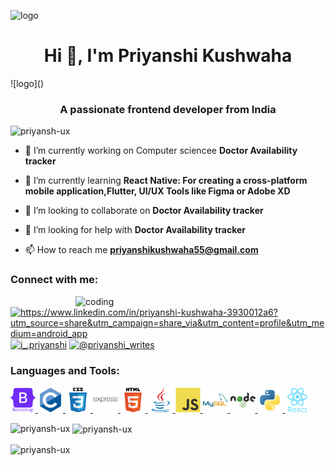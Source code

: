 ![logo](https://github.com/priyanshi-ux/priyanshi-ux/blob/main/PRIYANSHI-UX.pn)
<h1 align="center">Hi 👋, I'm Priyanshi Kushwaha</h1>
![logo]()<h3 align="center">A passionate frontend developer from India</h3>

<p align="left"> <img src="https://komarev.com/ghpvc/?username=priyansh-ux&label=Profile%20views&color=0e75b6&style=flat" alt="priyansh-ux" /> </p>

- 🔭 I’m currently working on Computer sciencee **Doctor Availability tracker**

- 🌱 I’m currently learning **React Native: For creating a cross-platform mobile application,Flutter, UI/UX Tools like Figma or Adobe XD**

- 👯 I’m looking to collaborate on **Doctor Availability tracker**

- 🤝 I’m looking for help with **Doctor Availability tracker**

- 📫 How to reach me **priyanshikushwaha55@gmail.com**

<h3 align="left">Connect with me:</h3>
<img align="right" alt="coding" width="400" src="https://i.pinimg.com/originals/7a/c7/1e/7ac71e72373b0fb270b3a6d72e44eea3.gif">
<p align="left">
<a href="https://linkedin.com/in/https://www.linkedin.com/in/priyanshi-kushwaha-3930012a6?utm_source=share&utm_campaign=share_via&utm_content=profile&utm_medium=android_app" target="blank"><img align="center" src="https://raw.githubusercontent.com/rahuldkjain/github-profile-readme-generator/master/src/images/icons/Social/linked-in-alt.svg" alt="https://www.linkedin.com/in/priyanshi-kushwaha-3930012a6?utm_source=share&utm_campaign=share_via&utm_content=profile&utm_medium=android_app" height="30" width="40" /></a>
<a href="https://instagram.com/i_.priyanshi" target="blank"><img align="center" src="https://raw.githubusercontent.com/rahuldkjain/github-profile-readme-generator/master/src/images/icons/Social/instagram.svg" alt="i_.priyanshi" height="30" width="40" /></a>
<a href="https://www.youtube.com/c/@priyanshi_writes" target="blank"><img align="center" src="https://raw.githubusercontent.com/rahuldkjain/github-profile-readme-generator/master/src/images/icons/Social/youtube.svg" alt="@priyanshi_writes" height="30" width="40" /></a>
</p>

<h3 align="left">Languages and Tools:</h3>
<p align="left"> <a href="https://getbootstrap.com" target="_blank" rel="noreferrer"> <img src="https://raw.githubusercontent.com/devicons/devicon/master/icons/bootstrap/bootstrap-plain-wordmark.svg" alt="bootstrap" width="40" height="40"/> </a> <a href="https://www.cprogramming.com/" target="_blank" rel="noreferrer"> <img src="https://raw.githubusercontent.com/devicons/devicon/master/icons/c/c-original.svg" alt="c" width="40" height="40"/> </a> <a href="https://www.w3schools.com/css/" target="_blank" rel="noreferrer"> <img src="https://raw.githubusercontent.com/devicons/devicon/master/icons/css3/css3-original-wordmark.svg" alt="css3" width="40" height="40"/> </a> <a href="https://expressjs.com" target="_blank" rel="noreferrer"> <img src="https://raw.githubusercontent.com/devicons/devicon/master/icons/express/express-original-wordmark.svg" alt="express" width="40" height="40"/> </a> <a href="https://www.w3.org/html/" target="_blank" rel="noreferrer"> <img src="https://raw.githubusercontent.com/devicons/devicon/master/icons/html5/html5-original-wordmark.svg" alt="html5" width="40" height="40"/> </a> <a href="https://www.java.com" target="_blank" rel="noreferrer"> <img src="https://raw.githubusercontent.com/devicons/devicon/master/icons/java/java-original.svg" alt="java" width="40" height="40"/> </a> <a href="https://developer.mozilla.org/en-US/docs/Web/JavaScript" target="_blank" rel="noreferrer"> <img src="https://raw.githubusercontent.com/devicons/devicon/master/icons/javascript/javascript-original.svg" alt="javascript" width="40" height="40"/> </a> <a href="https://www.mysql.com/" target="_blank" rel="noreferrer"> <img src="https://raw.githubusercontent.com/devicons/devicon/master/icons/mysql/mysql-original-wordmark.svg" alt="mysql" width="40" height="40"/> </a> <a href="https://nodejs.org" target="_blank" rel="noreferrer"> <img src="https://raw.githubusercontent.com/devicons/devicon/master/icons/nodejs/nodejs-original-wordmark.svg" alt="nodejs" width="40" height="40"/> </a> <a href="https://www.python.org" target="_blank" rel="noreferrer"> <img src="https://raw.githubusercontent.com/devicons/devicon/master/icons/python/python-original.svg" alt="python" width="40" height="40"/> </a> <a href="https://reactjs.org/" target="_blank" rel="noreferrer"> <img src="https://raw.githubusercontent.com/devicons/devicon/master/icons/react/react-original-wordmark.svg" alt="react" width="40" height="40"/> </a> </p>

<p><img align="left" src="https://github-readme-stats.vercel.app/api/top-langs?username=priyansh-ux&show_icons=true&locale=en&layout=compact" alt="priyansh-ux" /></p>

<p>&nbsp;<img align="center" src="https://github-readme-stats.vercel.app/api?username=priyansh-ux&show_icons=true&locale=en" alt="priyansh-ux" /></p>

<p><img align="center" src="https://github-readme-streak-stats.herokuapp.com/?user=priyansh-ux&" alt="priyansh-ux" /></p>
